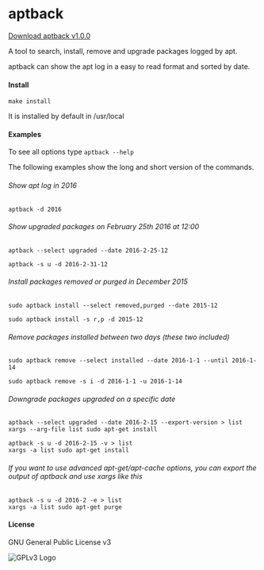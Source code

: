 # aptback

[Download aptback v1.0.0](https://github.com/carles-garcia/aptback/releases/tag/v1.0.0)

A tool to search, install, remove and upgrade packages logged by apt.

aptback can show the apt log in a easy to read format and sorted by date.


#### Install

`make install`

It is installed by default in /usr/local

#### Examples

To see all options type `aptback --help`

The following examples show the long and short version of the commands.

###### Show apt log in 2016

`aptback -d 2016`

###### Show upgraded packages on February 25th 2016 at 12:00

`aptback --select upgraded --date 2016-2-25-12`

`aptback -s u -d 2016-2-31-12`

###### Install packages removed or purged in December 2015

`sudo aptback install --select removed,purged --date 2015-12`

`sudo aptback install -s r,p -d 2015-12`

###### Remove packages installed between two days (these two included)

`sudo aptback remove --select installed --date 2016-1-1 --until 2016-1-14`

`sudo aptback remove -s i -d 2016-1-1 -u 2016-1-14`

###### Downgrade packages upgraded on a specific date

```
aptback --select upgraded --date 2016-2-15 --export-version > list 
xargs --arg-file list sudo apt-get install
```

```
aptback -s u -d 2016-2-15 -v > list
xargs -a list sudo apt-get install
```

###### If you want to use advanced apt-get/apt-cache options, you can export the output of aptback and use xargs like this

```
aptback -s u -d 2016-2 -e > list
xargs -a list sudo apt-get purge
```


#### License

GNU General Public License v3

![GPLv3 Logo](http://www.gnu.org/graphics/gplv3-127x51.png "GPLv3 Logo")